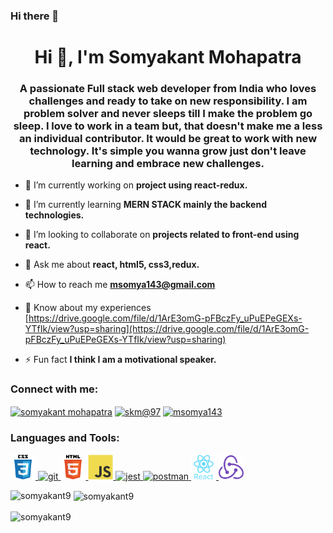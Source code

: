 ### Hi there 👋

<h1 align="center">Hi 👋, I'm Somyakant Mohapatra</h1>
<h3 align="center">A passionate Full stack web developer from India who loves challenges and ready to take on new responsibility. I am problem solver and never sleeps till I make the problem go sleep. I love to work in a team but, that doesn't make me a less an individual contributor. It would be great to work with new technology. It's simple you wanna grow just don't leave learning and embrace new challenges.</h3>

- 🔭 I’m currently working on **project using react-redux.**

- 🌱 I’m currently learning **MERN STACK mainly the backend technologies.**

- 👯 I’m looking to collaborate on **projects related to front-end using react.**

- 💬 Ask me about **react, html5, css3,redux.**

- 📫 How to reach me **msomya143@gmail.com**

- 📄 Know about my experiences [https://drive.google.com/file/d/1ArE3omG-pFBczFy_uPuEPeGEXs-YTfIk/view?usp=sharing](https://drive.google.com/file/d/1ArE3omG-pFBczFy_uPuEPeGEXs-YTfIk/view?usp=sharing)

- ⚡ Fun fact **I think I am a motivational speaker.**

<h3 align="left">Connect with me:</h3>
<p align="left">
<a href="https://linkedin.com/in/somyakant mohapatra" target="blank"><img align="center" src="https://raw.githubusercontent.com/rahuldkjain/github-profile-readme-generator/master/src/images/icons/Social/linked-in-alt.svg" alt="somyakant mohapatra" height="30" width="40" /></a>
<a href="https://codesandbox.com/skm@97" target="blank"><img align="center" src="https://raw.githubusercontent.com/rahuldkjain/github-profile-readme-generator/master/src/images/icons/Social/codesandbox.svg" alt="skm@97" height="30" width="40" /></a>
<a href="https://www.hackerrank.com/msomya143" target="blank"><img align="center" src="https://raw.githubusercontent.com/rahuldkjain/github-profile-readme-generator/master/src/images/icons/Social/hackerrank.svg" alt="msomya143" height="30" width="40" /></a>
</p>

<h3 align="left">Languages and Tools:</h3>
<p align="left"> <a href="https://www.w3schools.com/css/" target="_blank" rel="noreferrer"> <img src="https://raw.githubusercontent.com/devicons/devicon/master/icons/css3/css3-original-wordmark.svg" alt="css3" width="40" height="40"/> </a> <a href="https://git-scm.com/" target="_blank" rel="noreferrer"> <img src="https://www.vectorlogo.zone/logos/git-scm/git-scm-icon.svg" alt="git" width="40" height="40"/> </a> <a href="https://www.w3.org/html/" target="_blank" rel="noreferrer"> <img src="https://raw.githubusercontent.com/devicons/devicon/master/icons/html5/html5-original-wordmark.svg" alt="html5" width="40" height="40"/> </a> <a href="https://developer.mozilla.org/en-US/docs/Web/JavaScript" target="_blank" rel="noreferrer"> <img src="https://raw.githubusercontent.com/devicons/devicon/master/icons/javascript/javascript-original.svg" alt="javascript" width="40" height="40"/> </a> <a href="https://jestjs.io" target="_blank" rel="noreferrer"> <img src="https://www.vectorlogo.zone/logos/jestjsio/jestjsio-icon.svg" alt="jest" width="40" height="40"/> </a> <a href="https://postman.com" target="_blank" rel="noreferrer"> <img src="https://www.vectorlogo.zone/logos/getpostman/getpostman-icon.svg" alt="postman" width="40" height="40"/> </a> <a href="https://reactjs.org/" target="_blank" rel="noreferrer"> <img src="https://raw.githubusercontent.com/devicons/devicon/master/icons/react/react-original-wordmark.svg" alt="react" width="40" height="40"/> </a> <a href="https://redux.js.org" target="_blank" rel="noreferrer"> <img src="https://raw.githubusercontent.com/devicons/devicon/master/icons/redux/redux-original.svg" alt="redux" width="40" height="40"/> </a> </p>

<p><img align="left" src="https://github-readme-stats.vercel.app/api/top-langs?username=somyakant9&show_icons=true&locale=en&layout=compact" alt="somyakant9" /></p>

<p>&nbsp;<img align="center" src="https://github-readme-stats.vercel.app/api?username=somyakant9&show_icons=true&locale=en" alt="somyakant9" /></p>

<p><img align="center" src="https://github-readme-streak-stats.herokuapp.com/?user=somyakant9&" alt="somyakant9" /></p>
